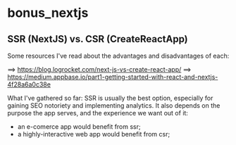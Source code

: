 # bonus_nextjs

## SSR (NextJS) vs. CSR (CreateReactApp)

Some resources I've read about the advantages and disadvantages of each:

==> https://blog.logrocket.com/next-js-vs-create-react-app/
==> https://medium.appbase.io/part1-getting-started-with-react-and-nextjs-4f28a6a0c38e

What I've gathered so far: SSR is usually the best option, especially for 
gaining SEO notoriety and implementing analytics. It also depends on the purpose 
the app serves, and the experience we want out of it:
- an e-comerce app would benefit from ssr;
- a highly-interactive web app would benefit from csr;
